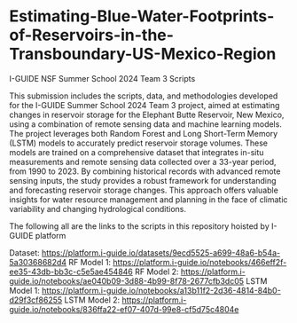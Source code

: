 # Estimating-Blue-Water-Footprints-of-Reservoirs-in-the-Transboundary-US-Mexico-Region
I-GUIDE NSF Summer School 2024 Team 3 Scripts

This submission includes the scripts, data, and methodologies developed for the I-GUIDE Summer School 2024 Team 3 project, aimed at estimating changes in reservoir storage for the Elephant Butte Reservoir, New Mexico, using a combination of remote sensing data and machine learning models. The project leverages both Random Forest and Long Short-Term Memory (LSTM) models to accurately predict reservoir storage volumes. These models are trained on a comprehensive dataset that integrates in-situ measurements and remote sensing data collected over a 33-year period, from 1990 to 2023. By combining historical records with advanced remote sensing inputs, the study provides a robust framework for understanding and forecasting reservoir storage changes. This approach offers valuable insights for water resource management and planning in the face of climatic variability and changing hydrological conditions.

The following all are the links to the scripts in this repository hoisted by I-GUIDE platform

Dataset: https://platform.i-guide.io/datasets/9ecd5525-a699-48a6-b54a-5a30368682d4
RF Model 1: https://platform.i-guide.io/notebooks/466eff2f-ee35-43db-bb3c-c5e5ae454846
RF Model 2: https://platform.i-guide.io/notebooks/ae040b09-3d88-4b99-8f78-2677cfb3dc05
LSTM Model 1: https://platform.i-guide.io/notebooks/a13b11f2-2d36-4814-84b0-d29f3cf86255
LSTM Model 2: https://platform.i-guide.io/notebooks/836ffa22-ef07-407d-99e8-cf5d75c4804e
